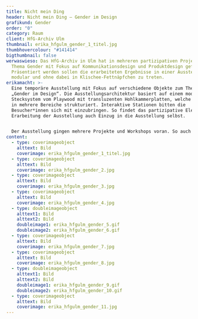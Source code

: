 ```yaml
---
title: Nicht mein Ding
header: Nicht mein Ding – Gender im Design
grafikund: Gender
order: "0"
category: Raum
client: HfG-Archiv Ulm
thumbnail: erika_hfgulm_gender_1_titel.jpg
thumbhovercolour: "#141414"
bigthumbnail: false
werwaswieso: Das HfG-Archiv in Ulm hat in mehreren partizipativen Projekten zum
  Thema Gender mit Fokus auf Kommunikationsdesign und Produktdesign geforscht.
  Präsentiert werden sollen die erarbeiteten Ergebnisse in einer Ausstellung –
  modular und ohne dabei in Klischee-Fettnäpfchen zu treten.
erikamacht: >-
  Eine temporäre Ausstellung mit Fokus auf verschiedene Objekte zum Thema
  „Gender im Design“. Die Ausstellungsarchitektur basiert auf einem modularen
  Stecksystem vom Playwood mit transluzenten Hohlkammerplatten, welche den Raum
  in mehrere Bereiche strukturiert. Interaktive Stationen bitten die
  Besucher*innen sich mit einzubringen. So findet das partizipative Element der
  Erarbeitung der Ausstellung auch Einzug in die Ausstellung selbst.


  Der Ausstellung gingen mehrere Projekte und Workshops voran. So auch eine Projektwoche mit Schüler*innen der Realschule Dornstadt, welche Fabian zusammen mit Suse Umscheid (Kassel) anleiten durfte.
content:
  - type: coverimageobject
    alttext: Bild
    coverimage: erika_hfgulm_gender_1_titel.jpg
  - type: coverimageobject
    alttext: Bild
    coverimage: erika_hfgulm_gender_2.jpg
  - type: coverimageobject
    alttext: Bild
    coverimage: erika_hfgulm_gender_3.jpg
  - type: coverimageobject
    alttext: Bild
    coverimage: erika_hfgulm_gender_4.jpg
  - type: doubleimageobject
    alttext1: Bild
    alttext2: Bild
    doubleimage1: erika_hfgulm_gender_5.gif
    doubleimage2: erika_hfgulm_gender_6.gif
  - type: coverimageobject
    alttext: Bild
    coverimage: erika_hfgulm_gender_7.jpg
  - type: coverimageobject
    alttext: Bild
    coverimage: erika_hfgulm_gender_8.jpg
  - type: doubleimageobject
    alttext1: Bild
    alttext2: Bild
    doubleimage1: erika_hfgulm_gender_9.gif
    doubleimage2: erika_hfgulm_gender_10.gif
  - type: coverimageobject
    alttext: Bild
    coverimage: erika_hfgulm_gender_11.jpg
---
```


